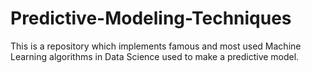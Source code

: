 # Predictive-Modeling-Techniques
This is a repository which implements famous and most used Machine Learning algorithms in Data Science used to make a predictive model.
